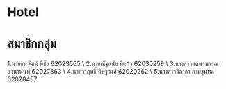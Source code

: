 # Hotel
# สมาชิกกลุ่ม
1.นายธนวัฒน์ มีชัย 62023565 \ 
2.นายณัฐดนัย มีแก้ว 62030259 \ 
3.นางสาวศตพรพรรณ ยวนานนท์ 62027363 \ 
4.นายวาฤทธิ์ ดิษฐวงศ์ 62020262 \ 
5.นางสาววิภาดา กามขุนทด 62028457 
